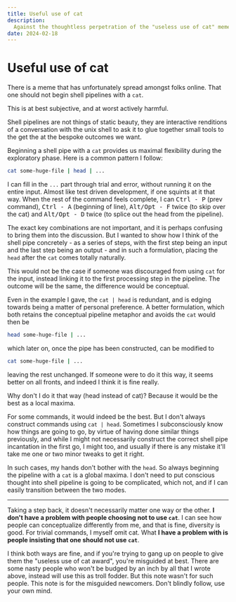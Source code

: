 ```yaml
---
title: Useful use of cat
description:
  Against the thoughtless perpetration of the "useless use of cat" meme
date: 2024-02-18
---
```


# Useful use of cat

There is a meme that has unfortunately spread amongst folks online. That one
should not begin shell pipelines with a `cat`.

This is at best subjective, and at worst actively harmful.

Shell pipelines are not things of static beauty, they are interactive renditions
of a conversation with the unix shell to ask it to glue together small tools to
the get the at the bespoke outcomes we want.

Beginning a shell pipe with a `cat` provides us maximal flexibility during the
exploratory phase. Here is a common pattern I follow:

```sh
cat some-huge-file | head | ...
```

I can fill in the `...` part through trial and error, without running it on the
entire input. Almost like test driven development, if one squints at it that
way. When the rest of the command feels complete, I can <kbd>Ctrl - P</kbd>
(prev command), <kbd>Ctrl - A</kbd> (beginning of line), <kbd>Alt/Opt - F</kbd>
twice (to skip over the cat) and <kbd>Alt/Opt - D</kbd> twice (to splice out the
head from the pipeline).

The exact key combinations are not important, and it is perhaps confusing to
bring them into the discussion. But I wanted to show how I think of the shell
pipe concretely - as a series of steps, with the first step being an input and
the last step being an output - and in such a formulation, placing the `head`
after the `cat` comes totally naturally.

This would not be the case if someone was discouraged from using `cat` for the
input, instead linking it to the first processing step in the pipeline. The
outcome will be the same, the difference would be conceptual.

Even in the example I gave, the `cat | head` is redundant, and is edging towards
being a matter of personal preference. A better formulation, which both retains
the conceptual pipeline metaphor and avoids the `cat` would then be

```sh
head some-huge-file | ...
```

which later on, once the pipe has been constructed, can be modified to

```sh
cat some-huge-file | ...
```

leaving the rest unchanged. If someone were to do it this way, it seems better
on all fronts, and indeed I think it is fine really.

Why don't I do it that way (head instead of cat)? Because it would be the best
as a local maxima.

For some commands, it would indeed be the best. But I don't always construct
commands using `cat | head`. Sometimes I subconsciously know how things are
going to go, by virtue of having done similar things previously, and while I
might not necessarily construct the correct shell pipe incantation in the first
go, I might too, and usually if there is any mistake it'll take me one or two
minor tweaks to get it right.

In such cases, my hands don't bother with the `head`. So always beginning the
pipeline with a `cat` is a global maxima. I don't need to put conscious thought
into shell pipeline is going to be complicated, which not, and if I can easily
transition between the two modes.

---

Taking a step back, it doesn't necessarily matter one way or the other. **I
don't have a problem with people choosing not to use `cat`**. I can see how
people can conceptualize differently from me, and that is fine, diversity is
good. For trivial commands, I myself omit cat. What **I have a problem with is
people insisting that one should not use `cat`**.

I think both ways are fine, and if you're trying to gang up on people to give
them the "useless use of cat award", you're misguided at best. There are some
nasty people who won't be budged by an inch by all that I wrote above, instead
will use this as troll fodder. But this note wasn't for such people. This note
is for the misguided newcomers. Don't blindly follow, use your own mind.

